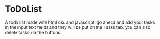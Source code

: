 # ToDoList
A todo list made with html css and javascript. go ahead and add your tasks in the input text fields and they will be put on the Tasks tab. you can also delete tasks via the buttons.
